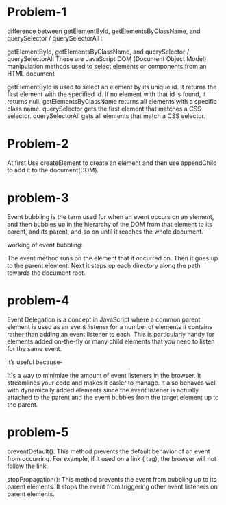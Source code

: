 # Problem-1 
difference between getElementById, getElementsByClassName, and querySelector / querySelectorAll :

getElementById, getElementsByClassName, and querySelector / querySelectorAll These are JavaScript DOM (Document Object Model) manipulation methods used to select elements or components from an HTML document

getElementById is used to select an element by its unique id. It returns the first element with the specified id. If no element with that id is found, it returns null.
getElementsByClassName returns all elements with a specific class name.
querySelector gets the first element that matches a CSS selector.
querySelectorAll gets all elements that match a CSS selector.

# Problem-2
At first Use createElement to create an element and then use appendChild to add it to the document(DOM).

# problem-3
Event bubbling is the term used for when an event occurs on an element, and then bubbles up in the hierarchy of the DOM from that element to its parent, and its parent, and so on until it reaches the whole document.

working of event bubbling:

The event method runs on the element that it occurred on.
Then it goes up to the parent element.
Next it steps up each directory along the path towards the document root.

# problem-4
Event Delegation is a concept in JavaScript where a common parent element is used as an event listener for a number of elements it contains rather than adding an event listener to each. 
This is particularly handy for elements added on-the-fly or many child elements that you need to listen for the same event.

it’s useful because-

It's a way to minimize the amount of event listeners in the browser.
It streamlines your code and makes it easier to manage.
It also behaves well with dynamically added elements since the event listener is actually attached to the parent and the event bubbles from the target element up to the parent.

# problem-5
preventDefault(): This method prevents the default behavior of an event from occurring. For example, if it used on a link (<a> tag), the browser will not follow the link.

stopPropagation(): This method prevents the event from bubbling up to its parent elements. It stops the event from triggering other event listeners on parent elements.
